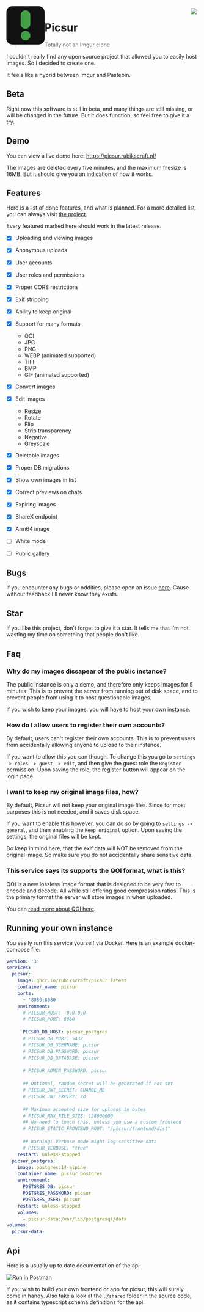 <img align="left" width="100" height="100" style="border-radius: 15%" src="branding/logo/picsur.svg"/>

<a  href="https://discord.gg/GPZNwV3VKE">
<img align="right" style="margin: 5px" src="https://img.shields.io/discord/986634827337965638?color=454FBF&label=Chat%20on%20Discord"/>
</a>

# Picsur

> Totally not an Imgur clone

I couldn't really find any open source project that allowed you to easily host images. So I decided to create one.

It feels like a hybrid between Imgur and Pastebin.

## Beta

Right now this software is still in beta, and many things are still missing, or will be changed in the future.
But it does function, so feel free to give it a try.

## Demo

You can view a live demo here: <https://picsur.rubikscraft.nl/>

The images are deleted every five minutes, and the maximum filesize is 16MB. But it should give you an indication of how it works.

## Features

Here is a list of done features, and what is planned.
For a more detailed list, you can always visit [the project](https://github.com/rubikscraft/Picsur/projects/1).

Every featured marked here should work in the latest release.

- [x] Uploading and viewing images
- [x] Anonymous uploads
- [x] User accounts
- [x] User roles and permissions
- [x] Proper CORS restrictions
- [x] Exif stripping
- [x] Ability to keep original
- [x] Support for many formats
  - QOI
  - JPG
  - PNG
  - WEBP (animated supported)
  - TIFF
  - BMP
  - GIF (animated supported)
- [x] Convert images
- [x] Edit images
  - Resize
  - Rotate
  - Flip
  - Strip transparency
  - Negative
  - Greyscale
- [x] Deletable images
- [x] Proper DB migrations
- [x] Show own images in list
- [x] Correct previews on chats
- [X] Expiring images
- [X] ShareX endpoint
- [X] Arm64 image

- [ ] White mode
- [ ] Public gallery

## Bugs

If you encounter any bugs or oddities, please open an issue [here](https://github.com/rubikscraft/Picsur/issues). Cause without feedback I'll never know they exists.

## Star

If you like this project, don't forget to give it a star. It tells me that I'm not wasting my time on something that people don't like.

## Faq

### Why do my images dissapear of the public instance?

The public instance is only a demo, and therefore only keeps images for 5 minutes. This is to prevent the server from running out of disk space, and to prevent people from using it to host questionable images.

If you wish to keep your images, you will have to host your own instance.

### How do I allow users to register their own accounts?

By default, users can't register their own accounts. This is to prevent users from accidentally allowing anyone to upload to their instance.

If you want to allow this you can though. To change this you go to `settings -> roles -> guest -> edit`, and then give the guest role the `Register` permission. Upon saving the role, the register button will appear on the login page.

### I want to keep my original image files, how?

By default, Picsur will not keep your original image files. Since for most purposes this is not needed, and it saves disk space.

If you want to enable this however, you can do so by going to `settings -> general`, and then enabling the `Keep original` option. Upon saving the settings, the original files will be kept.

Do keep in mind here, that the exif data will NOT be removed from the original image. So make sure you do not accidentally share sensitive data.

### This service says its supports the QOI format, what is this?

QOI is a new lossless image format that is designed to be very fast to encode and decode. All while still offering good compression ratios. This is the primary format the server will store images in when uploaded.

You can [read more about QOI here](https://qoiformat.org/).

## Running your own instance

You easily run this service yourself via Docker. Here is an example docker-compose file:

```yaml
version: '3'
services:
  picsur:
    image: ghcr.io/rubikscraft/picsur:latest
    container_name: picsur
    ports:
      - '8080:8080'
    environment:
      # PICSUR_HOST: '0.0.0.0'
      # PICSUR_PORT: 8080

      PICSUR_DB_HOST: picsur_postgres
      # PICSUR_DB_PORT: 5432
      # PICSUR_DB_USERNAME: picsur
      # PICSUR_DB_PASSWORD: picsur
      # PICSUR_DB_DATABASE: picsur

      # PICSUR_ADMIN_PASSWORD: picsur

      ## Optional, random secret will be generated if not set
      # PICSUR_JWT_SECRET: CHANGE_ME
      # PICSUR_JWT_EXPIRY: 7d

      ## Maximum accepted size for uploads in bytes
      # PICSUR_MAX_FILE_SIZE: 128000000
      ## No need to touch this, unless you use a custom frontend
      # PICSUR_STATIC_FRONTEND_ROOT: "/picsur/frontend/dist"

      ## Warning: Verbose mode might log sensitive data
      # PICSUR_VERBOSE: "true"
    restart: unless-stopped
  picsur_postgres:
    image: postgres:14-alpine
    container_name: picsur_postgres
    environment:
      POSTGRES_DB: picsur
      POSTGRES_PASSWORD: picsur
      POSTGRES_USER: picsur
    restart: unless-stopped
    volumes:
      - picsur-data:/var/lib/postgresql/data
volumes:
  picsur-data:
```

## Api

Here is a usually up to date documentation of the api:

[![Run in Postman](https://run.pstmn.io/button.svg)](https://www.postman.com/rubikscraft-team/workspace/picsur/collection/1841871-78e559b6-4f39-4092-87c3-92fa29547d03)

If you wish to build your own frontend or app for picsur, this will surely come in handy. Also take a look at the `./shared` folder in the source code, as it contains typescript schema definitions for the api.
